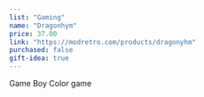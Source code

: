 ```yaml
---
list: "Gaming"
name: "Dragonhym"
price: 37.00
link: "https://modretro.com/products/dragonyhm"
purchased: false
gift-idea: true
---
```

Game Boy Color game
